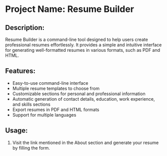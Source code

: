 # Project Name: Resume Builder

## Description:
Resume Builder is a command-line tool designed to help users create professional resumes effortlessly. It provides a simple and intuitive interface for generating well-formatted resumes in various formats, such as PDF and HTML.

## Features:
- Easy-to-use command-line interface
- Multiple resume templates to choose from
- Customizable sections for personal and professional information
- Automatic generation of contact details, education, work experience, and skills sections
- Export resumes in PDF and HTML formats
- Support for multiple languages

## Usage:
1. Visit the link mentioned in the About section and generate your resume by filling the form.
